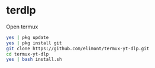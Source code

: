 # terdlp

Open termux

```bash
yes | pkg update 
yes | pkg install git 
git clone https://github.com/elimont/termux-yt-dlp.git 
cd termux-yt-dlp 
yes | bash install.sh

```
